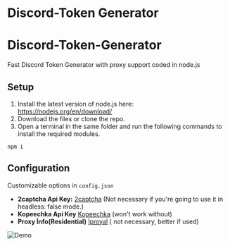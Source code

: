 # Discord-Token Generator 

# Discord-Token-Generator

Fast Discord Token Generator with proxy support coded in node.js

## Setup
1. Install the latest version of node.js here: https://nodejs.org/en/download/
2. Download the files or clone the repo.
3. Open a terminal in the same folder and run the following commands to install the required modules.

```
npm i 
```

## Configuration
Customizable options in `config.json`



* **2captcha Api Key:**  [2captcha](https://2captcha.com/) (Not necessary if you're going to use it in headless: false mode.)
* **Kopeechka Api Key**  [Kopeechka](https://kopeechka.store/) (won't work without)
* **Proxy İnfo(Residential)**  [İproyal](https://iproyal.com/) ( not necessary, better if used)
  


![Demo](https://media.discordapp.net/attachments/173539009291616256/1141653174072115334/image.png?width=1440&height=315)
